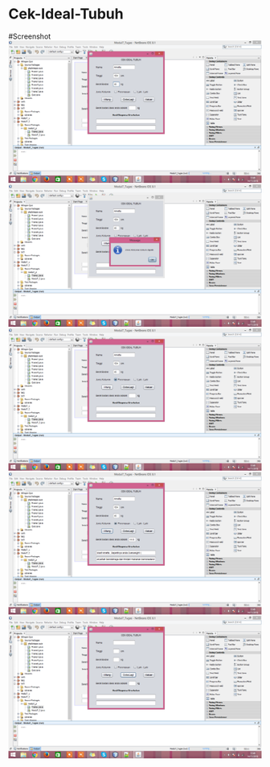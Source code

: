 # Cek-Ideal-Tubuh

#Screenshot
![Image](https://github.com/arnettarahma/Cek-Ideal-Tubuh/blob/master/Screenshot%20(583).png)
![Image](https://github.com/arnettarahma/Cek-Ideal-Tubuh/blob/master/Screenshot%20(584).png)
![Image](https://github.com/arnettarahma/Cek-Ideal-Tubuh/blob/master/Screenshot%20(585).png)
![Image](https://github.com/arnettarahma/Cek-Ideal-Tubuh/blob/master/Screenshot%20(586).png)
![Image](https://github.com/arnettarahma/Cek-Ideal-Tubuh/blob/master/Screenshot%20(587).png)
